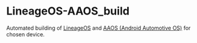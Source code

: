 # LineageOS-AAOS_build

Automated building of [LineageOS](https://wiki.lineageos.org/) and [AAOS (Android Automotive OS)](https://developers.google.com/cars/design/automotive-os) for chosen device.
